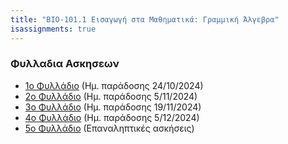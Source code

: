 ```yaml
---
title: "ΒΙΟ-101.1 Εισαγωγή στα Μαθηματικά: Γραμμική Άλγεβρα"
isassignments: true
---
```


### Φυλλαδια Ασκησεων

- [1ο Φυλλάδιο](../LinearAlgebra-2024-1.pdf) (Ημ. παράδοσης 24/10/2024)
- [2ο Φυλλάδιο](../LinearAlgebra-2024-2.pdf) (Ημ. παράδοσης 5/11/2024)
- [3ο Φυλλάδιο](../LinearAlgebra-2024-3.pdf) (Ημ. παράδοσης 19/11/2024)
- [4ο Φυλλάδιο](../LinearAlgebra-2024-4.pdf) (Ημ. παράδοσης 5/12/2024)
- [5ο Φυλλάδιο](../LinearAlgebra-2024-5.pdf) (Επαναληπτικές ασκήσεις)
